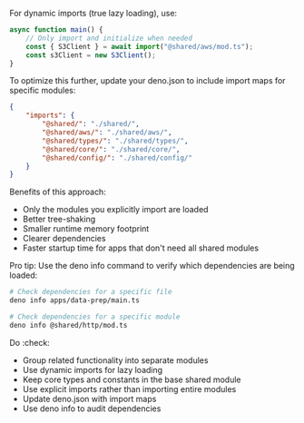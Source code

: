 For dynamic imports (true lazy loading), use:

```ts
async function main() {
    // Only import and initialize when needed
    const { S3Client } = await import("@shared/aws/mod.ts");
    const s3Client = new S3Client();
}
```
To optimize this further, update your deno.json to include import maps for specific modules:

```json
{
    "imports": {
        "@shared/": "./shared/",
        "@shared/aws/": "./shared/aws/",
        "@shared/types/": "./shared/types/",
        "@shared/core/": "./shared/core/",
        "@shared/config/": "./shared/config/"
    }
}
```
Benefits of this approach:
- Only the modules you explicitly import are loaded
- Better tree-shaking
- Smaller runtime memory footprint
- Clearer dependencies
- Faster startup time for apps that don't need all shared modules

Pro tip: Use the deno info command to verify which dependencies are being loaded:

```bash
# Check dependencies for a specific file
deno info apps/data-prep/main.ts

# Check dependencies for a specific module
deno info @shared/http/mod.ts
```

Do :check: 
- Group related functionality into separate modules
- Use dynamic imports for lazy loading
- Keep core types and constants in the base shared module
- Use explicit imports rather than importing entire modules
- Update deno.json with import maps
- Use deno info to audit dependencies





